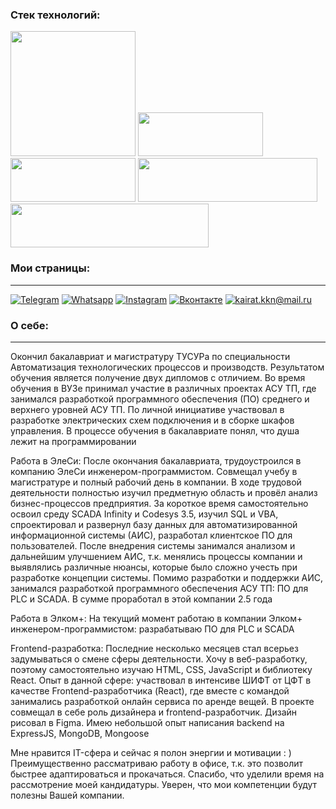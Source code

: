 
### Cтек технологий:
<p>
<img src="https://img.shields.io/badge/HTML-0D1117?style=for-the-badge&logo=HTML5&logoColor=red" width="200"/> <img src="https://img.shields.io/badge/CSS-0D1117?style=for-the-badge&logo=CSS3&logoColor=7473c9" width="200" height="70"/> <img src="https://img.shields.io/badge/SCSS-0D1117?style=for-the-badge&logo=Sass&logoColor=7473c9" width="200" height="70"/> <img src="https://img.shields.io/badge/JavaScript-0D1117?style=for-the-badge&logo=JavaScript&logoColor=orange" width="287" height="70"/> <img src="https://img.shields.io/badge/React-0D1117?style=for-the-badge&logo=React&logoColor=blue" width="317" height="70"/>
</p>

### Мои страницы:
________
[<img src="https://img.icons8.com/fluency/48/000000/telegram-app.png" title="Telegram"/>](https://t.me/thenotoriousmma9)
[<img src="https://img.icons8.com/fluency/48/000000/whatsapp.png" title="Whatsapp"/>](https://wa.me/79234165687)
[<img src="https://img.icons8.com/fluency/48/000000/instagram-new.png" title="Instagram"/>](https://www.instagram.com/thenotoriousmma9/)
[<img src="https://img.icons8.com/fluency/48/000000/vk-circled.png" title="Вконтакте"/>](https://vk.com/kaldar)
[<a href="mailto:kairat.kkn@mail.ru"><img src="https://img.icons8.com/fluency/48/000000/apple-mail.png" title="kairat.kkn@mail.ru"/></a>](kairat.kkn@mail.ru)

### О себе:
________
Окончил бакалавриат и магистратуру ТУСУРа по специальности Автоматизация технологических процессов и производств. Результатом обучения является получение двух дипломов с отличием.
Во время обучения в ВУЗе принимал участие в различных проектах АСУ ТП, где занимался разработкой программного обеспечения (ПО) среднего и верхнего уровней АСУ ТП. По личной инициативе участвовал в разработке электрических схем подключения и в сборке шкафов управления. В процессе обучения в бакалавриате понял, что душа лежит на программировании

Работа в ЭлеСи:
После окончания бакалавриата, трудоустроился в компанию ЭлеСи инженером-программистом. Совмещал учебу в магистратуре и полный рабочий день в компании. В ходе трудовой деятельности полностью изучил предметную область и провёл анализ бизнес-процессов предприятия. За короткое время самостоятельно освоил среду SCADA Infinity и Codesys 3.5, изучил SQL и VBA, спроектировал и развернул базу данных для автоматизированной информационной системы (АИС), разработал клиентское ПО для пользователей.
После внедрения системы занимался анализом и дальнейшим улучшением АИС, т.к. менялись процессы компании и выявлялись различные нюансы, которые было сложно учесть при разработке концепции системы.
Помимо разработки и поддержки АИС, занимался разработкой программного обеспечения АСУ ТП: ПО для PLC и SCADA. В сумме проработал в этой компании 2.5 года

Работа в Элком+:
На текущий момент работаю в компании Элком+ инженером-программистом: разрабатываю ПО для PLC и SCADA

Frontend-разработка:
Последние несколько месяцев стал всерьез задумываться о смене сферы деятельности. Хочу в веб-разработку, поэтому самостоятельно изучаю HTML, CSS, JavaScript и библиотеку React.
Опыт в данной сфере: участвовал в интенсиве ШИФТ от ЦФТ в качестве Frontend-разработчика (React), где вместе с командой занимались разработкой онлайн сервиса по аренде вещей. В проекте совмещал в себе роль дизайнера и frontend-разработчик. Дизайн рисовал в Figma.
Имею небольшой опыт написания backend на ExpressJS, MongoDB, Mongoose  

Мне нравится IT-сфера и сейчас я полон энергии и мотивации : ) 
Преимущественно рассматриваю работу в офисе, т.к. это позволит быстрее адаптироваться и прокачаться.
Спасибо, что уделили время на рассмотрение моей кандидатуры. Уверен, что мои компетенции будут полезны Вашей компании.
